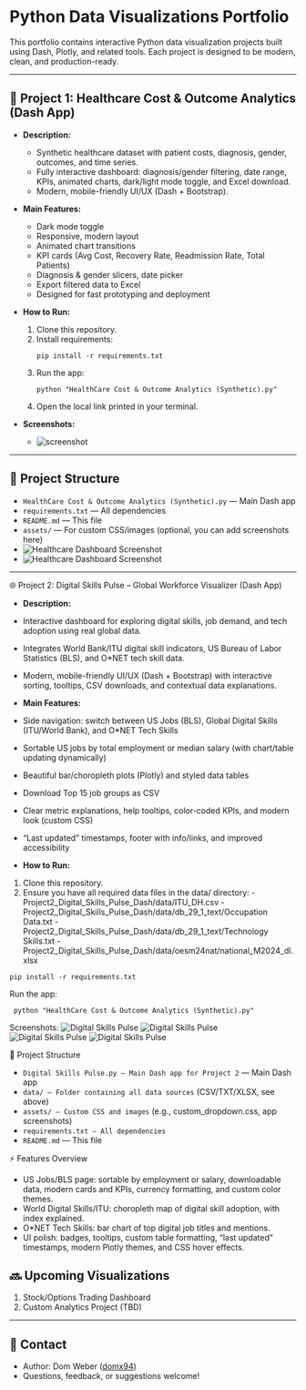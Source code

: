 # Python Data Visualizations Portfolio

This portfolio contains interactive Python data visualization projects built using Dash, Plotly, and related tools. Each project is designed to be modern, clean, and production-ready.

---

## 🚀 Project 1: Healthcare Cost & Outcome Analytics (Dash App)

- **Description:**
    - Synthetic healthcare dataset with patient costs, diagnosis, gender, outcomes, and time series.
    - Fully interactive dashboard: diagnosis/gender filtering, date range, KPIs, animated charts, dark/light mode toggle, and Excel download.
    - Modern, mobile-friendly UI/UX (Dash + Bootstrap).

- **Main Features:**
    - Dark mode toggle
    - Responsive, modern layout
    - Animated chart transitions
    - KPI cards (Avg Cost, Recovery Rate, Readmission Rate, Total Patients)
    - Diagnosis & gender slicers, date picker
    - Export filtered data to Excel
    - Designed for fast prototyping and deployment

- **How to Run:**
    1. Clone this repository.
    2. Install requirements:  
       ```
       pip install -r requirements.txt
       ```
    3. Run the app:
       ```
       python "HealthCare Cost & Outcome Analytics (Synthetic).py"
       ```
    4. Open the local link printed in your terminal.

- **Screenshots:**
    - ![screenshot](assets/healthcare_dashboard.png)

---

## 📁 Project Structure

- `HealthCare Cost & Outcome Analytics (Synthetic).py` — Main Dash app
- `requirements.txt` — All dependencies
- `README.md` — This file
- `assets/` — For custom CSS/images (optional, you can add screenshots here)
- ![Healthcare Dashboard Screenshot](assets/healthcare_dashboard.png)
- ![Healthcare Dashboard Screenshot](assets/healthcare_dashboard_dark_mode.png)

---

🌐 Project 2: Digital Skills Pulse – Global Workforce Visualizer (Dash App)
- **Description:**

- Interactive dashboard for exploring digital skills, job demand, and tech adoption using real global data. 
- Integrates World Bank/ITU digital skill indicators, US Bureau of Labor Statistics (BLS), and O*NET tech skill data. 
- Modern, mobile-friendly UI/UX (Dash + Bootstrap) with interactive sorting, tooltips, CSV downloads, and contextual data explanations.

- **Main Features:**

- Side navigation: switch between US Jobs (BLS), Global Digital Skills (ITU/World Bank), and O*NET Tech Skills 
- Sortable US jobs by total employment or median salary (with chart/table updating dynamically)
- Beautiful bar/choropleth plots (Plotly) and styled data tables 
- Download Top 15 job groups as CSV 
- Clear metric explanations, help tooltips, color-coded KPIs, and modern look (custom CSS)
- “Last updated” timestamps, footer with info/links, and improved accessibility


- **How to Run:**

1.  Clone this repository. 
2. Ensure you have all required data files in the data/ directory:
   -Project2_Digital_Skills_Pulse_Dash/data/ITU_DH.csv 
   -Project2_Digital_Skills_Pulse_Dash/data/db_29_1_text/Occupation Data.txt 
   -Project2_Digital_Skills_Pulse_Dash/data/db_29_1_text/Technology Skills.txt 
   -Project2_Digital_Skills_Pulse_Dash/data/oesm24nat/national_M2024_dl.xlsx

```
pip install -r requirements.txt
```

Run the app:

```
 python "HealthCare Cost & Outcome Analytics (Synthetic).py"
```


Screenshots:
![Digital Skills Pulse](assets/digital_skills_pulse_1.png)
![Digital Skills Pulse](assets/digital_skills_pulse_2.png)
![Digital Skills Pulse](assets/digital_skills_pulse_3.png)
![Digital Skills Pulse](assets/digital_skills_pulse_4.png)



📁 Project Structure
- `Digital Skills Pulse.py — Main Dash app for Project 2` — Main Dash app 
- `data/ — Folder containing all data sources` (CSV/TXT/XLSX, see above)
- `assets/ — Custom CSS and images`  (e.g., custom_dropdown.css, app screenshots)
- `requirements.txt — All dependencies`
- `README.md` — This file

⚡ Features Overview
- US Jobs/BLS page: sortable by employment or salary, downloadable data, modern cards and KPIs, currency formatting, and custom color themes. 
- World Digital Skills/ITU: choropleth map of digital skill adoption, with index explained. 
- O*NET Tech Skills: bar chart of top digital job titles and mentions. 
- UI polish: badges, tooltips, custom table formatting, “last updated” timestamps, modern Plotly themes, and CSS hover effects.


## 🔜 Upcoming Visualizations
1. Stock/Options Trading Dashboard 
2. Custom Analytics Project (TBD)

---

## 🤝 Contact
- Author: Dom Weber ([domx94](https://github.com/domx94))
- Questions, feedback, or suggestions welcome!
